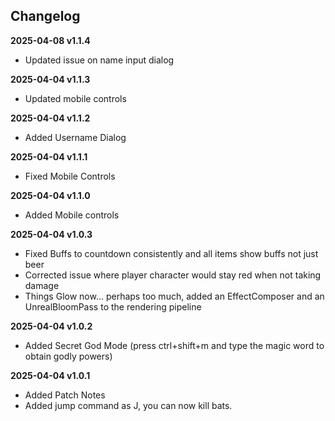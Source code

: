 ## Changelog
**2025-04-08 v1.1.4**
- Updated issue on name input dialog

**2025-04-04 v1.1.3**
- Updated mobile controls

**2025-04-04 v1.1.2**
- Added Username Dialog

**2025-04-04 v1.1.1**
- Fixed Mobile Controls

**2025-04-04 v1.1.0**
- Added Mobile controls	

**2025-04-04 v1.0.3**
- Fixed Buffs to countdown consistently and all items show buffs not just beer
- Corrected issue where player character would stay red when not taking damage
- Things Glow now... perhaps too much, added an EffectComposer and an UnrealBloomPass to the rendering pipeline

**2025-04-04 v1.0.2**
- Added Secret God Mode (press ctrl+shift+m and type the magic word to obtain godly powers)

**2025-04-04 v1.0.1**
- Added Patch Notes
- Added jump command as J, you can now kill bats.
